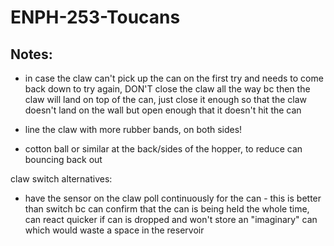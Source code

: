 # ENPH-253-Toucans

## Notes:
- in case the claw can't pick up the can on the first try and needs to come back down to try again, DON'T close the claw all the way bc then the claw will land on top of the can, just close it enough so that the claw doesn't land on the wall but open enough that it doesn't hit the can

- line the claw with more rubber bands, on both sides!
- cotton ball or similar at the back/sides of the hopper, to reduce can bouncing back out

claw switch alternatives:
- have the sensor on the claw poll continuously for the can - this is better than switch bc can confirm that the can is being held the whole time, can react quicker if can is dropped and won't store an "imaginary" can which would waste a space in the reservoir

